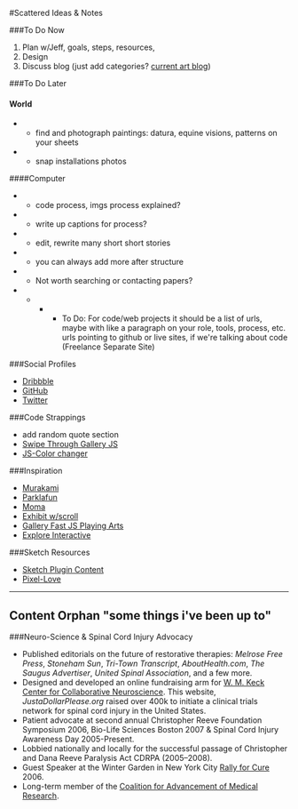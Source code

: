#Scattered Ideas & Notes 

###To Do Now

1. Plan w/Jeff, goals, steps, resources,
2. Design
3. Discuss blog (just add categories? [current art blog](http://chazsouthard.com/blog))

###To Do Later

#### World

- - find and photograph paintings: datura, equine visions, patterns on your sheets
- - snap installations photos

####Computer

- - code process, imgs process explained?
- - write up captions for process? 
- - edit, rewrite many short short stories
- - you can always add more after structure
- - Not worth searching or contacting papers?
- - - - To Do: For code/web projects it should be a list of urls, maybe with like a paragraph on your role, tools, process, etc. urls pointing to github or live sites, if we're talking about code (Freelance Separate Site)

###Social Profiles

- [Dribbble](https://dribbble.com/ccsouthard) 
- [GitHub](https://github.com/ccsouthard)
- [Twitter](https://twitter.com/chazsouthard)

###Code Strappings

- add random quote section
- [Swipe Through Gallery JS](https://github.com/ccsouthard/jquery.scroll-swipe-slide)
- [JS-Color changer](http://briangonzalez.github.io/jquery.adaptive-backgrounds.js/ ) 

###Inspiration

- [Murakami](http://www.harukimurakami.com/community)
- [Parklafun](http://parklafun.com/)
- [Moma]( http://www.moma.org/interactives/exhibitions/2014/matisse/credits.html)
- [Exhibit w/scroll]( http://exhibitions.snagmetalsmith.org/bodyadorned/intro )
- [Gallery Fast JS Playing Arts]( http://playingarts.com/)
- [Explore Interactive](http://the-bea.st/)


###Sketch Resources

- [Sketch Plugin Content]( https://github.com/ccsouthard/Content-generator-sketch-plugin) 
- [Pixel-Love](http://www.pixellove.com/preview-ios8-icons)
---

## Content Orphan  "some things i've been up to"

###Neuro-Science & Spinal Cord Injury Advocacy 
- Published editorials on the future of restorative therapies: *Melrose Free Press*, *Stoneham Sun*, *Tri-Town Transcript*, *AboutHealth.com*, *The Saugus Advertiser*, *United Spinal Association*, and a few more.
- Designed and developed an online fundraising arm for [W. M. Keck Center for Collaborative Neuroscience](http://keck.rutgers.edu/main.html ).  This website, *JustaDollarPlease.org* raised over 400k to initiate a clinical trials network for spinal cord injury in the United States.
- Patient advocate at second annual Christopher Reeve Foundation Symposium 2006, Bio-Life Sciences Boston 2007 & Spinal Cord Injury Awareness Day 2005-Present.
- Lobbied nationally and locally for the successful passage of Christopher and Dana Reeve Paralysis Act CDRPA (2005–2008).
- Guest Speaker at the Winter Garden in New York City [Rally for Cure](http://keck.rutgers.edu/SCIP/scip.html) 2006.
-  Long-term member of the  [Coalition for Advancement of Medical Research](http://alliancerm.org/press/coalition-advancement-medical-research-transfers-mission-and-assets-alliance-regenerative). 

